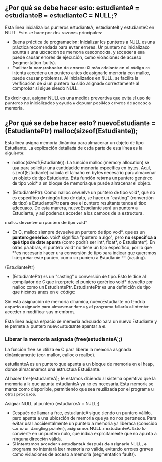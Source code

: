 ## ¿Por qué se debe hacer esto: estudianteA = estudianteB = estudianteC = NULL;?

Esta línea inicializa los punteros estudianteA, estudianteB y estudianteC en NULL. Esto se hace por dos razones principales:

- Buena práctica de programación: Inicializar los punteros a NULL es una práctica recomendada para evitar errores. Un puntero no inicializado apunta a una ubicación de memoria desconocida, y acceder a ella puede causar errores de ejecución, como violaciones de acceso (segmentation faults).
- Facilitar la comprobación de errores: Si más adelante en el código se intenta acceder a un puntero antes de asignarle memoria con malloc, puede causar problemas. Al inicializarlos en NULL, se facilita la verificación de si un puntero ha sido asignado correctamente al comprobar si sigue siendo NULL.

Es decir que, asignar NULL es una medida preventiva que evita el uso de punteros no inicializados y ayuda a depurar posibles errores de acceso a memoria.

## ¿Por qué se debe hacer esto? nuevoEstudiante = (EstudiantePtr) malloc(sizeof(Estudiante));

Esta línea asigna memoria dinámica para almacenar un objeto de tipo Estudiante. La explicación detallada de cada parte de esta línea es la siguiente:

- malloc(sizeof(Estudiante)): La función malloc (memory allocation) se usa para solicitar una cantidad de memoria específica en bytes. Aquí, sizeof(Estudiante) calcula el tamaño en bytes necesario para almacenar un objeto de tipo Estudiante. Esta función retorna un puntero genérico de tipo void* a un bloque de memoria que puede almacenar el objeto.

 - (EstudiantePtr): Como malloc devuelve un puntero de tipo void*, que no es específico de ningún tipo de dato, se hace un "casting" (conversión de tipo) a EstudiantePtr para que el puntero resultante tenga el tipo adecuado. De esta manera, nuevoEstudiante será un puntero a Estudiante, y así podemos acceder a los campos de la estructura.

malloc devuelve un puntero de tipo void*

- En C, malloc siempre devuelve un puntero de tipo void*, que es un **puntero genérico**. void* significa "puntero a algo", pero **no especifica a qué tipo de dato apunta** (como podría ser int*, float*, o Estudiante*).
    En otras palabras, el puntero void* no tiene un tipo específico, por lo que **es necesario hacer una conversión de tipo para indicar que queremos interpretar este puntero como un puntero a Estudiante ** (casting).

(EstudiantePtr)

- (EstudiantePtr) es un "casting" o conversión de tipo. Esto le dice al compilador de C que interprete el puntero genérico void* devuelto por malloc como un EstudiantePtr.
    EstudiantePtr es una definición de tipo que hicimos antes en el código:



Sin esta asignación de memoria dinámica, nuevoEstudiante no tendría espacio asignado para almacenar datos y el programa fallaría al intentar acceder o modificar sus miembros.

Esta línea asigna espacio de memoria adecuado para un nuevo Estudiante y le permite al puntero nuevoEstudiante apuntar a él.

### Liberar la memoria asignada (free(estudianteA);)

La función free se utiliza en C para liberar la memoria asignada dinámicamente (con malloc, calloc o realloc).

estudianteA es un puntero que apunta a un bloque de memoria en el heap, donde almacenamos una estructura Estudiante.

Al hacer free(estudianteA);, le estamos diciendo al sistema operativo que la memoria a la que apunta estudianteA ya no es necesaria. Esta memoria se marca como disponible, permitiendo que sea reutilizada por el programa u otros procesos.

Asignar NULL al puntero (estudianteA = NULL;)

- Después de llamar a free, estudianteA sigue siendo un puntero válido, pero apunta a una ubicación de memoria que ya no nos pertenece.
    Para evitar usar accidentalmente un puntero a memoria ya liberada (conocido como un dangling pointer), asignamos NULL a estudianteA. Esto lo convierte en un puntero nulo, que indica explícitamente que no apunta a ninguna dirección válida.
- Si intentamos acceder a estudianteA después de asignarle NULL, el programa no intentará leer memoria no válida, evitando errores graves como violaciones de acceso a memoria (segmentation faults).